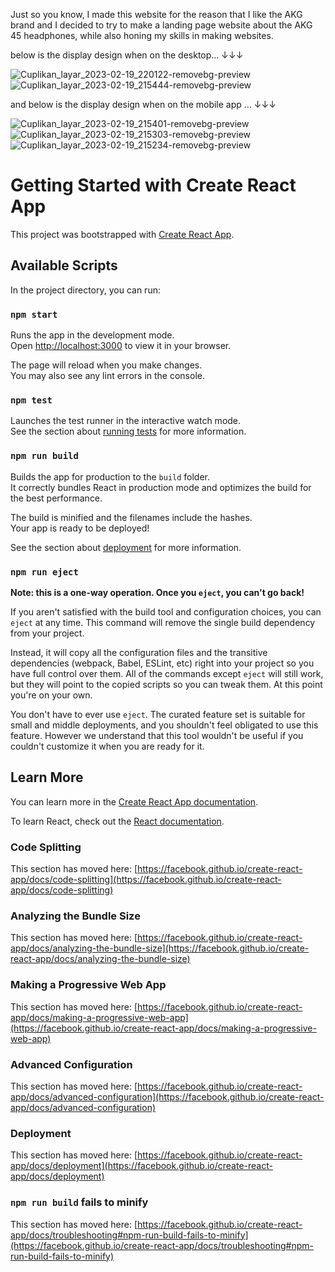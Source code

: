 
Just so you know, I made this website for the reason that I like the AKG brand and I decided to try to make a landing page website about the AKG 45 headphones, while also honing my skills in making websites.

below is the display design when on the desktop...  ↓↓↓

![Cuplikan_layar_2023-02-19_220122-removebg-preview](https://user-images.githubusercontent.com/101191379/219956381-059118bb-05fd-4134-bff1-61260ab38bee.png)
![Cuplikan_layar_2023-02-19_215444-removebg-preview](https://user-images.githubusercontent.com/101191379/219956383-e93ed271-18a4-49fa-a476-6501636a2fff.png)

and below is the display design when on the mobile app ... ↓↓↓

![Cuplikan_layar_2023-02-19_215401-removebg-preview](https://user-images.githubusercontent.com/101191379/219956417-134870a9-193c-4d1b-bfeb-3a655edfbeba.png)
![Cuplikan_layar_2023-02-19_215303-removebg-preview](https://user-images.githubusercontent.com/101191379/219956420-792c736e-0949-4059-a93f-d364703011e7.png)
![Cuplikan_layar_2023-02-19_215234-removebg-preview](https://user-images.githubusercontent.com/101191379/219956422-4a8c8d45-8df8-4926-9229-9b5f7e7c7d8a.png)





# Getting Started with Create React App

This project was bootstrapped with [Create React App](https://github.com/facebook/create-react-app).

## Available Scripts

In the project directory, you can run:

### `npm start`

Runs the app in the development mode.\
Open [http://localhost:3000](http://localhost:3000) to view it in your browser.

The page will reload when you make changes.\
You may also see any lint errors in the console.

### `npm test`

Launches the test runner in the interactive watch mode.\
See the section about [running tests](https://facebook.github.io/create-react-app/docs/running-tests) for more information.

### `npm run build`

Builds the app for production to the `build` folder.\
It correctly bundles React in production mode and optimizes the build for the best performance.

The build is minified and the filenames include the hashes.\
Your app is ready to be deployed!

See the section about [deployment](https://facebook.github.io/create-react-app/docs/deployment) for more information.

### `npm run eject`

**Note: this is a one-way operation. Once you `eject`, you can't go back!**

If you aren't satisfied with the build tool and configuration choices, you can `eject` at any time. This command will remove the single build dependency from your project.

Instead, it will copy all the configuration files and the transitive dependencies (webpack, Babel, ESLint, etc) right into your project so you have full control over them. All of the commands except `eject` will still work, but they will point to the copied scripts so you can tweak them. At this point you're on your own.

You don't have to ever use `eject`. The curated feature set is suitable for small and middle deployments, and you shouldn't feel obligated to use this feature. However we understand that this tool wouldn't be useful if you couldn't customize it when you are ready for it.

## Learn More

You can learn more in the [Create React App documentation](https://facebook.github.io/create-react-app/docs/getting-started).

To learn React, check out the [React documentation](https://reactjs.org/).

### Code Splitting

This section has moved here: [https://facebook.github.io/create-react-app/docs/code-splitting](https://facebook.github.io/create-react-app/docs/code-splitting)

### Analyzing the Bundle Size

This section has moved here: [https://facebook.github.io/create-react-app/docs/analyzing-the-bundle-size](https://facebook.github.io/create-react-app/docs/analyzing-the-bundle-size)

### Making a Progressive Web App

This section has moved here: [https://facebook.github.io/create-react-app/docs/making-a-progressive-web-app](https://facebook.github.io/create-react-app/docs/making-a-progressive-web-app)

### Advanced Configuration

This section has moved here: [https://facebook.github.io/create-react-app/docs/advanced-configuration](https://facebook.github.io/create-react-app/docs/advanced-configuration)

### Deployment

This section has moved here: [https://facebook.github.io/create-react-app/docs/deployment](https://facebook.github.io/create-react-app/docs/deployment)

### `npm run build` fails to minify

This section has moved here: [https://facebook.github.io/create-react-app/docs/troubleshooting#npm-run-build-fails-to-minify](https://facebook.github.io/create-react-app/docs/troubleshooting#npm-run-build-fails-to-minify)
